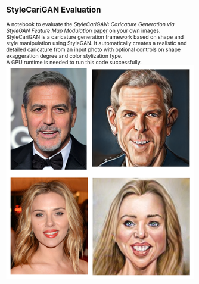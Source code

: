 ## StyleCariGAN Evaluation
A notebook to evaluate the *StyleCariGAN: Caricature Generation via StyleGAN Feature Map Modulation* [paper](https://arxiv.org/abs/2107.04331) on your own images.  
StyleCariGAN is a caricature generation framework based on shape and style manipulation using StyleGAN. It automatically creates a realistic and detailed caricature from an input photo with optional controls on shape exaggeration degree and color stylization type.  
A GPU runtime is needed to run this code successfully.  
![Some generated caricatures.](https://github.com/virtualramblas/python-notebooks-repo/raw/main/Colab/StyleCariGAN/Caricatures.PNG)
